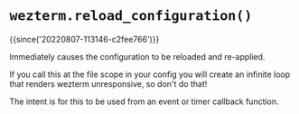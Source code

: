# `wezterm.reload_configuration()`

{{since('20220807-113146-c2fee766')}}

Immediately causes the configuration to be reloaded and re-applied.

If you call this at the file scope in your config you will create
an infinite loop that renders wezterm unresponsive, so don't do that!

The intent is for this to be used from an event or timer callback function.
